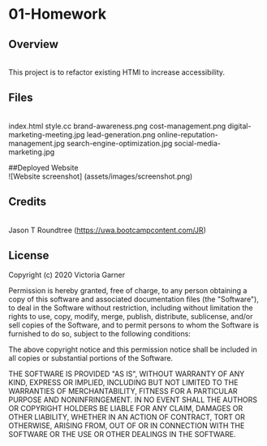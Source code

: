 # 01-Homework

  ## Overview
  \
  This project is to refactor existing HTMl to increase accessibility. 
  
  
   ## Files
   \
   index.html
   style.cc
   brand-awareness.png
   cost-management.png
   digital-marketing-meeting.jpg
   lead-generation.png
   online-reputation-management.jpg
   search-engine-optimization.jpg
   social-media-marketing.jpg
   
   
   ##Deployed Website
   \
   ![Website screenshot] (assets/images/screenshot.png)
   
   
   ## Credits
   \
  Jason T Roundtree (https://uwa.bootcampcontent.com/JR)
  
  
  ## License
 
Copyright (c) 2020 Victoria Garner

Permission is hereby granted, free of charge, to any person obtaining a copy
of this software and associated documentation files (the "Software"), to deal
in the Software without restriction, including without limitation the rights
to use, copy, modify, merge, publish, distribute, sublicense, and/or sell
copies of the Software, and to permit persons to whom the Software is
furnished to do so, subject to the following conditions:

The above copyright notice and this permission notice shall be included in all
copies or substantial portions of the Software.

THE SOFTWARE IS PROVIDED "AS IS", WITHOUT WARRANTY OF ANY KIND, EXPRESS OR
IMPLIED, INCLUDING BUT NOT LIMITED TO THE WARRANTIES OF MERCHANTABILITY,
FITNESS FOR A PARTICULAR PURPOSE AND NONINFRINGEMENT. IN NO EVENT SHALL THE
AUTHORS OR COPYRIGHT HOLDERS BE LIABLE FOR ANY CLAIM, DAMAGES OR OTHER
LIABILITY, WHETHER IN AN ACTION OF CONTRACT, TORT OR OTHERWISE, ARISING FROM,
OUT OF OR IN CONNECTION WITH THE SOFTWARE OR THE USE OR OTHER DEALINGS IN THE
SOFTWARE.
  
  
  
